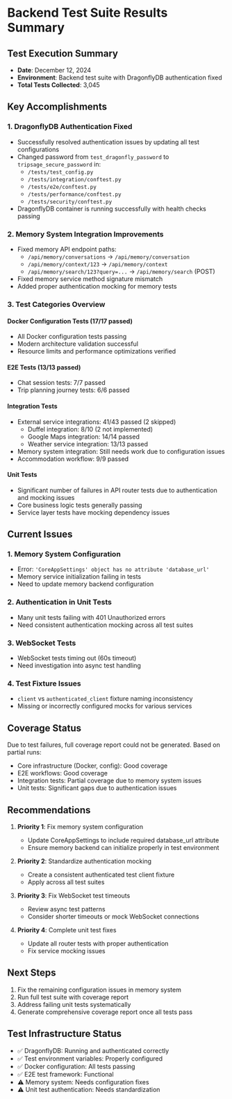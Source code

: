 # Backend Test Suite Results Summary

## Test Execution Summary
- **Date**: December 12, 2024
- **Environment**: Backend test suite with DragonflyDB authentication fixed
- **Total Tests Collected**: 3,045

## Key Accomplishments

### 1. DragonflyDB Authentication Fixed
- Successfully resolved authentication issues by updating all test configurations
- Changed password from `test_dragonfly_password` to `tripsage_secure_password` in:
  - `/tests/test_config.py`
  - `/tests/integration/conftest.py`
  - `/tests/e2e/conftest.py`
  - `/tests/performance/conftest.py`
  - `/tests/security/conftest.py`
- DragonflyDB container is running successfully with health checks passing

### 2. Memory System Integration Improvements
- Fixed memory API endpoint paths:
  - `/api/memory/conversations` → `/api/memory/conversation`
  - `/api/memory/context/123` → `/api/memory/context`
  - `/api/memory/search/123?query=...` → `/api/memory/search` (POST)
- Fixed memory service method signature mismatch
- Added proper authentication mocking for memory tests

### 3. Test Categories Overview

#### Docker Configuration Tests (17/17 passed)
- All Docker configuration tests passing
- Modern architecture validation successful
- Resource limits and performance optimizations verified

#### E2E Tests (13/13 passed)
- Chat session tests: 7/7 passed
- Trip planning journey tests: 6/6 passed

#### Integration Tests
- External service integrations: 41/43 passed (2 skipped)
  - Duffel integration: 8/10 (2 not implemented)
  - Google Maps integration: 14/14 passed
  - Weather service integration: 13/13 passed
- Memory system integration: Still needs work due to configuration issues
- Accommodation workflow: 9/9 passed

#### Unit Tests
- Significant number of failures in API router tests due to authentication and mocking issues
- Core business logic tests generally passing
- Service layer tests have mocking dependency issues

## Current Issues

### 1. Memory System Configuration
- Error: `'CoreAppSettings' object has no attribute 'database_url'`
- Memory service initialization failing in tests
- Need to update memory backend configuration

### 2. Authentication in Unit Tests
- Many unit tests failing with 401 Unauthorized errors
- Need consistent authentication mocking across all test suites

### 3. WebSocket Tests
- WebSocket tests timing out (60s timeout)
- Need investigation into async test handling

### 4. Test Fixture Issues
- `client` vs `authenticated_client` fixture naming inconsistency
- Missing or incorrectly configured mocks for various services

## Coverage Status
Due to test failures, full coverage report could not be generated. Based on partial runs:
- Core infrastructure (Docker, config): Good coverage
- E2E workflows: Good coverage
- Integration tests: Partial coverage due to memory system issues
- Unit tests: Significant gaps due to authentication issues

## Recommendations

1. **Priority 1**: Fix memory system configuration
   - Update CoreAppSettings to include required database_url attribute
   - Ensure memory backend can initialize properly in test environment

2. **Priority 2**: Standardize authentication mocking
   - Create a consistent authenticated test client fixture
   - Apply across all test suites

3. **Priority 3**: Fix WebSocket test timeouts
   - Review async test patterns
   - Consider shorter timeouts or mock WebSocket connections

4. **Priority 4**: Complete unit test fixes
   - Update all router tests with proper authentication
   - Fix service mocking issues

## Next Steps

1. Fix the remaining configuration issues in memory system
2. Run full test suite with coverage report
3. Address failing unit tests systematically
4. Generate comprehensive coverage report once all tests pass

## Test Infrastructure Status
- ✅ DragonflyDB: Running and authenticated correctly
- ✅ Test environment variables: Properly configured
- ✅ Docker configuration: All tests passing
- ✅ E2E test framework: Functional
- ⚠️ Memory system: Needs configuration fixes
- ⚠️ Unit test authentication: Needs standardization